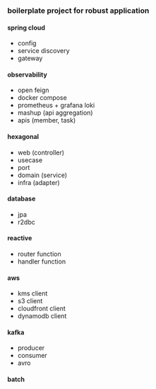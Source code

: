 ### boilerplate project for robust application

#### spring cloud
- config 
- service discovery
- gateway

#### observability
- open feign
- docker compose
- prometheus + grafana loki
- mashup (api aggregation)
- apis (member, task)

#### hexagonal
- web (controller)
- usecase
- port
- domain (service)
- infra (adapter)

#### database
- jpa
- r2dbc

#### reactive
- router function
- handler function

#### aws
- kms client
- s3 client
- cloudfront client
- dynamodb client

#### kafka
- producer
- consumer
- avro

#### batch
